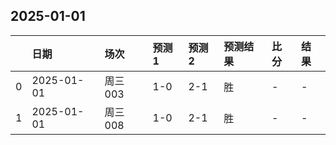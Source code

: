

## 2025-01-01

|    | 日期       | 场次    | 预测1   | 预测2   | 预测结果   | 比分   | 结果   |
|---:|:-----------|:--------|:--------|:--------|:-----------|:-------|:-------|
|  0 | 2025-01-01 | 周三003 | 1-0     | 2-1     | 胜         | -      | -      |
|  1 | 2025-01-01 | 周三008 | 1-0     | 2-1     | 胜         | -      | -      |

